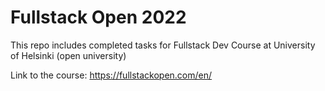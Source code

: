 # Fullstack Open 2022

This repo includes completed tasks for Fullstack Dev Course at University of Helsinki (open university)

Link to the course:
https://fullstackopen.com/en/
